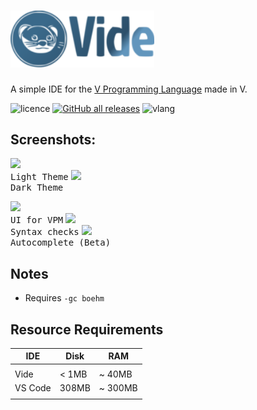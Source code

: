 # <img src="./assets/ezgif.com-gif-maker(2).png" width="230px"> 

 A simple IDE for the [V Programming Language](https://vlang.io/) made in V.

![licence](http://img.shields.io/badge/licence-MIT-blue?style=for-the-badge)
[![GitHub all releases](http://img.shields.io/github/downloads/IsaiahPatton/Vide/total?style=for-the-badge)](https://github.com/IsaiahPatton/Vide/releases)
![vlang](http://img.shields.io/badge/V-0.2.4-%236d8fc5?style=for-the-badge) 
    </h1>

<div></div>

## Screenshots:

<kbd><img src="https://user-images.githubusercontent.com/16439221/154627315-7d7651ca-6a92-4e1b-afb4-64c12c06ee5e.png" height="230px"><br>Light Theme</kbd>
<kbd><img src="https://user-images.githubusercontent.com/16439221/154627409-0a7c2d22-0557-4d9d-9cd2-ecc7a4e9be66.png" height="230px"><br>Dark Theme</kbd><br>


<kbd><img src="https://user-images.githubusercontent.com/16439221/154629365-4f1f3fa5-f68f-4e7c-85b2-3b967ddc473f.png" height="110px"><br>UI for VPM</kbd>
<kbd><img src="https://user-images.githubusercontent.com/16439221/154628989-01d3d44e-2fd2-443b-9be1-bd7cf6a7b1bf.png" height="110px"><br>Syntax checks</kbd>
<kbd><img src="https://user-images.githubusercontent.com/16439221/154629544-5522f4f0-2066-4cf4-bd32-8bdc8823dbf2.png" height="110px"><br>Autocomplete (Beta)</kbd>


## Notes
- Requires `-gc boehm`

## Resource Requirements

| IDE     | Disk    | RAM     |
|---------|---------|---------|
|         |         |         |
| Vide    | < 1MB   | ~ 40MB  |
| VS Code | 308MB   | ~ 300MB |
|         |         |         |
